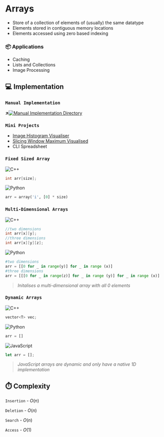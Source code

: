 # Arrays
- Store of a collection of elements of (usually) the same datatype
- Elements stored in contiguous memory locations
- Elements accessed using zero based indexing
  
### 📦 Applications
- Caching
- Lists and Collections
- Image Processing

## 💻 Implementation
### `Manual Implementation`
**↗**[![Manual Implementation Directory](https://skillicons.dev/icons?i=cpp)](./Dynamic_Array/)

### `Mini Projects`
- [Image Histogram Visualiser](./Projects/Image%20Histogram%20Visualiser)
- [Slicing Window Maximum Visualised](./Projects/Slicing%20Window%20Maximum%20Visualised/)
- CLI Spreadsheet

### `Fixed Sized Array`

![C++](https://img.shields.io/badge/c++-%2300599C.svg?style=plastic&logo=c%2B%2B&logoColor=white)
```cpp
int arr[size];
```

![Python](https://img.shields.io/badge/python-3670A0?style=plastic&logo=python&logoColor=white) 

```python
arr = array('i', [0] * size)
```

### `Multi-Dimensional Arrays`

![C++](https://img.shields.io/badge/c++-%2300599C.svg?style=plastic&logo=c%2B%2B&logoColor=white)

```cpp
//two dimensions
int arr[x][y];
//three dimensions
int arr[x][y][z];
```

![Python](https://img.shields.io/badge/python-3670A0?style=plastic&logo=python&logoColor=white) 

```python
#two dimensions
arr = [[0 for _ in range(y)] for _ in range (x)]
#three dimensions
arr = [[[0 for _ in range(z)] for _ in range (y)] for _ in range (x)]
```
> _Initalises a multi-dimensional array with all 0 elements_
### `Dynamic Arrays`

![C++](https://img.shields.io/badge/c++-%2300599C.svg?style=plastic&logo=c%2B%2B&logoColor=white)

```cpp
vector<T> vec;
```

![Python](https://img.shields.io/badge/python-3670A0?style=plastic&logo=python&logoColor=white) 

```python
arr = []
```

![JavaScript](https://img.shields.io/badge/JavaScript-F7DF1E?style=plastic&logo=javascript&logoColor=000)

```jsx
let arr = [];
```
> _JavaScript arrays are dynamic and only have a native 1D implementation_

## ⏱️ Complexity

`Insertion` - $O(n)$

`Deletion` - $O(n)$

`Search` - $O(n)$

`Access` - $O(1)$
